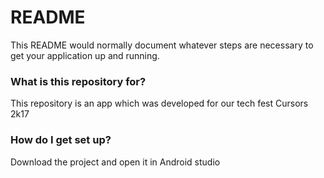 # README #

This README would normally document whatever steps are necessary to get your application up and running.

### What is this repository for? ###

This repository is an app which was developed for our tech fest Cursors 2k17

### How do I get set up? ###

Download the project and open it in Android studio

